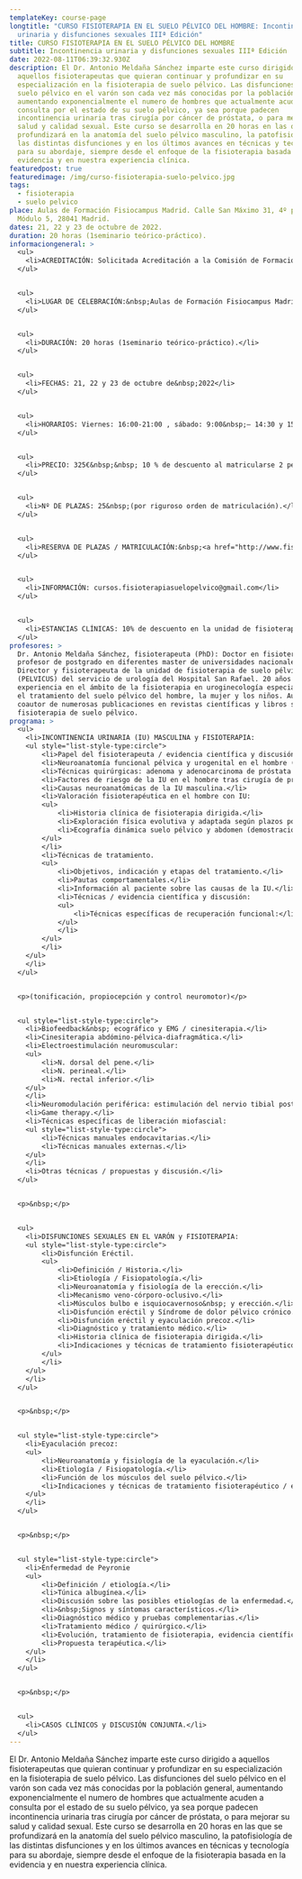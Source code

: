 ```yaml
---
templateKey: course-page
longtitle: "CURSO FISIOTERAPIA EN EL SUELO PÉLVICO DEL HOMBRE: Incontinencia
  urinaria y disfunciones sexuales IIIª Edición"
title: CURSO FISIOTERAPIA EN EL SUELO PÉLVICO DEL HOMBRE
subtitle: Incontinencia urinaria y disfunciones sexuales IIIª Edición
date: 2022-08-11T06:39:32.930Z
description: El Dr. Antonio Meldaña Sánchez imparte este curso dirigido a
  aquellos fisioterapeutas que quieran continuar y profundizar en su
  especialización en la fisioterapia de suelo pélvico. Las disfunciones del
  suelo pélvico en el varón son cada vez más conocidas por la población general,
  aumentando exponencialmente el numero de hombres que actualmente acuden a
  consulta por el estado de su suelo pélvico, ya sea porque padecen
  incontinencia urinaria tras cirugía por cáncer de próstata, o para mejorar su
  salud y calidad sexual. Este curso se desarrolla en 20 horas en las que se
  profundizará en la anatomía del suelo pélvico masculino, la patofisiología de
  las distintas disfunciones y en los últimos avances en técnicas y tecnología
  para su abordaje, siempre desde el enfoque de la fisioterapia basada en la
  evidencia y en nuestra experiencia clínica.
featuredpost: true
featuredimage: /img/curso-fisioterapia-suelo-pelvico.jpg
tags:
  - fisioterapia
  - suelo pelvico
place: Aulas de Formación Fisiocampus Madrid. Calle San Máximo 31, 4º planta-
  Módulo 5, 28041 Madrid.
dates: 21, 22 y 23 de octubre de 2022.
duration: 20 horas (1seminario teórico-práctico).
informaciongeneral: >
  <ul>
  	<li>ACREDITACIÓN: Solicitada Acreditación a la Comisión de Formación Continuada de las profesiones Sanitarias del Sistema Nacional de Salud. Ediciones anteriores acreditadas con 3,3&nbsp;créditos. Créditos validados en todo el territorio nacional.</li>
  </ul>


  <ul>
  	<li>LUGAR DE CELEBRACIÓN:&nbsp;Aulas de Formación Fisiocampus Madrid. Calle San Máximo 31, 4º planta- Módulo 5, 28041 Madrid.</li>
  </ul>


  <ul>
  	<li>DURACIÓN: 20 horas (1seminario teórico-práctico).</li>
  </ul>


  <ul>
  	<li>FECHAS: 21, 22 y 23 de octubre de&nbsp;2022</li>
  </ul>


  <ul>
  	<li>HORARIOS: Viernes: 16:00-21:00 , sábado: 9:00&nbsp;– 14:30 y 15:30 – 19:30 y domingo: 9:00&nbsp;– 14:30.</li>
  </ul>


  <ul>
  	<li>PRECIO: 325€&nbsp;&nbsp; 10 % de descuento al matricularse 2 personas juntas (limitado a las 3 primeras parejas en inscribirse)</li>
  </ul>


  <ul>
  	<li>Nº DE PLAZAS: 25&nbsp;(por riguroso orden de matriculación).</li>
  </ul>


  <ul>
  	<li>RESERVA DE PLAZAS / MATRICULACIÓN:&nbsp;<a href="http://www.fisioterapiasuelopelvico.com/" style="color: rgb(7, 130, 193);">www.fisioterapiasuelopelvico.com</a>&nbsp;(apartado FORMACIÓN),</li>
  </ul>


  <ul>
  	<li>INFORMACIÓN: cursos.fisioterapiasuelopelvico@gmail.com</li>
  </ul>


  <ul>
  	<li>ESTANCIAS CLÍNICAS: 10% de descuento en la unidad de fisioterapia de suelo pélvico del servicio de urología del Hospital San Rafael.</li>
  </ul>
profesores: >
  Dr. Antonio Meldaña Sánchez, fisioterapeuta (PhD): Doctor en fisioterapia y
  profesor de postgrado en diferentes master de universidades nacionales.
  Director y fisioterapeuta de la unidad de fisioterapia de suelo pélvico
  (PELVICUS) del servicio de urología del Hospital San Rafael. 20 años de
  experiencia en el ámbito de la fisioterapia en uroginecología especializado en
  el tratamiento del suelo pélvico del hombre, la mujer y los niños. Autor y
  coautor de numerosas publicaciones en revistas científicas y libros sobre la
  fisioterapia de suelo pélvico.
programa: >
  <ul>
  	<li>INCONTINENCIA URINARIA (IU) MASCULINA y FISIOTERAPIA:
  	<ul style="list-style-type:circle">
  		<li>Papel del fisioterapeuta / evidencia científica y discusión.</li>
  		<li>Neuroanatomía funcional pélvica y urogenital en el hombre (vídeos).</li>
  		<li>Técnicas quirúrgicas: adenoma y adenocarcinoma de próstata (vídeos) / discusión.</li>
  		<li>Factores de riesgo de la IU en el hombre tras cirugía de próstata / evidencia científica y discusión.</li>
  		<li>Causas neuroanatómicas de la IU masculina.</li>
  		<li>Valoración fisioterapéutica en el hombre con IU:
  		<ul>
  			<li>Historia clínica de fisioterapia dirigida.</li>
  			<li>Exploración física evolutiva y adaptada según plazos postquirúrgicos / Práctica.</li>
  			<li>Ecografía dinámica suelo pélvico y abdomen (demostración).</li>
  		</ul>
  		</li>
  		<li>Técnicas de tratamiento.
  		<ul>
  			<li>Objetivos, indicación y etapas del tratamiento.</li>
  			<li>Pautas comportamentales.</li>
  			<li>Información al paciente sobre las causas de la IU.</li>
  			<li>Técnicas / evidencia científica y discusión:
  			<ul>
  				<li>Técnicas específicas de recuperación funcional:</li>
  			</ul>
  			</li>
  		</ul>
  		</li>
  	</ul>
  	</li>
  </ul>


  <p>(tonificación, propiocepción y control neuromotor)</p>


  <ul style="list-style-type:circle">
  	<li>Biofeedback&nbsp; ecográfico y EMG / cinesiterapia.</li>
  	<li>Cinesiterapia abdómino-pélvica-diafragmática.</li>
  	<li>Electroestimulación neuromuscular:
  	<ul>
  		<li>N. dorsal del pene.</li>
  		<li>N. perineal.</li>
  		<li>N. rectal inferior.</li>
  	</ul>
  	</li>
  	<li>Neuromodulación periférica: estimulación del nervio tibial posterior trans y percutánea (NTP).</li>
  	<li>Game therapy.</li>
  	<li>Técnicas específicas de liberación miofascial:
  	<ul style="list-style-type:circle">
  		<li>Técnicas manuales endocavitarias.</li>
  		<li>Técnicas manuales externas.</li>
  	</ul>
  	</li>
  	<li>Otras técnicas / propuestas y discusión.</li>
  </ul>


  <p>&nbsp;</p>


  <ul>
  	<li>DISFUNCIONES SEXUALES EN EL VARÓN y FISIOTERAPIA:
  	<ul style="list-style-type:circle">
  		<li>Disfunción Eréctil.
  		<ul>
  			<li>Definición / Historia.</li>
  			<li>Etiología / Fisiopatología.</li>
  			<li>Neuroanatomía y fisiología de la erección.</li>
  			<li>Mecanismo veno-córporo-oclusivo.</li>
  			<li>Músculos bulbo e isquiocavernoso&nbsp; y erección.</li>
  			<li>Disfunción eréctil y Síndrome de dolor pélvico crónico.</li>
  			<li>Disfunción eréctil y eyaculación precoz.</li>
  			<li>Diagnóstico y tratamiento médico.</li>
  			<li>Historia clínica de fisioterapia dirigida.</li>
  			<li>Indicaciones y técnicas de tratamiento fisioterapéutico / evidencia científica.</li>
  		</ul>
  		</li>
  	</ul>
  	</li>
  </ul>


  <p>&nbsp;</p>


  <ul style="list-style-type:circle">
  	<li>Eyaculación precoz:
  	<ul>
  		<li>Neuroanatomía y fisiología de la eyaculación.</li>
  		<li>Etiología / Fisiopatología.</li>
  		<li>Función de los músculos del suelo pélvico.</li>
  		<li>Indicaciones y técnicas de tratamiento fisioterapéutico / evidencia científica.</li>
  	</ul>
  	</li>
  </ul>


  <p>&nbsp;</p>


  <ul style="list-style-type:circle">
  	<li>Enfermedad de Peyronie
  	<ul>
  		<li>Definición / etiología.</li>
  		<li>Túnica albugínea.</li>
  		<li>Discusión sobre las posibles etiologías de la enfermedad.</li>
  		<li>&nbsp;Signos y síntomas característicos.</li>
  		<li>Diagnóstico médico y pruebas complementarias.</li>
  		<li>Tratamiento médico / quirúrgico.</li>
  		<li>Evolución, tratamiento de fisioterapia, evidencia científica y discusión.</li>
  		<li>Propuesta terapéutica.</li>
  	</ul>
  	</li>
  </ul>


  <p>&nbsp;</p>


  <ul>
  	<li>CASOS CLÍNICOS y DISCUSIÓN CONJUNTA.</li>
  </ul>
---
```

El Dr. Antonio Meldaña Sánchez imparte este curso dirigido a aquellos fisioterapeutas que quieran continuar y profundizar en su especialización en la fisioterapia de suelo pélvico. Las disfunciones del suelo pélvico en el varón son cada vez más conocidas por la población general, aumentando exponencialmente el numero de hombres que actualmente acuden a consulta por el estado de su suelo pélvico, ya sea porque padecen incontinencia urinaria tras cirugía por cáncer de próstata, o para mejorar su salud y calidad sexual. Este curso se desarrolla en 20 horas en las que se profundizará en la anatomía del suelo pélvico masculino, la patofisiología de las distintas disfunciones y en los últimos avances en técnicas y tecnología para su abordaje, siempre desde el enfoque de la fisioterapia basada en la evidencia y en nuestra experiencia clínica.